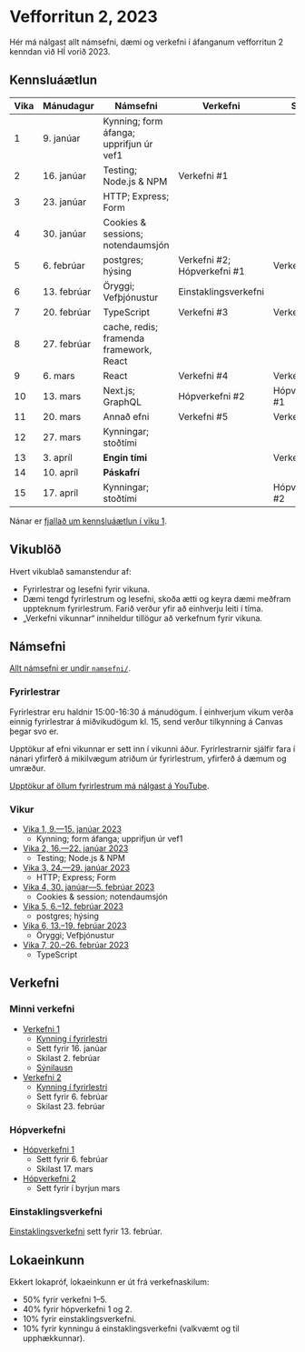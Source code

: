 # Vefforritun 2, 2023

Hér má nálgast allt námsefni, dæmi og verkefni í áfanganum vefforritun 2 kenndan við HÍ vorið 2023.

## Kennsluáætlun

| Vika | Mánudagur   | Námsefni                                | Verkefni                    | Skil           |
| ---- | ----------- | --------------------------------------- | --------------------------- | -------------- |
| 1    | 9. janúar   | Kynning; form áfanga; upprifjun úr vef1 |                             |                |
| 2    | 16. janúar  | Testing; Node.js & NPM                  | Verkefni #1                 |                |
| 3    | 23. janúar  | HTTP; Express; Form                     |                             |                |
| 4    | 30. janúar  | Cookies & sessions; notendaumsjón       |                             |                |
| 5    | 6. febrúar  | postgres; hýsing                        | Verkefni #2; Hópverkefni #1 | Verkefni #1    |
| 6    | 13. febrúar | Öryggi; Vefþjónustur                    | Einstaklingsverkefni        |                |
| 7    | 20. febrúar | TypeScript                              | Verkefni #3                 | Verkefni #2    |
| 8    | 27. febrúar | cache, redis; framenda framework, React |                             |                |
| 9    | 6. mars     | React                                   | Verkefni #4                 | Verkefni #3    |
| 10   | 13. mars    | Next.js; GraphQL                        | Hópverkefni #2              | Hópverkefni #1 |
| 11   | 20. mars    | Annað efni                              | Verkefni #5                 | Verkefni #4    |
| 12   | 27. mars    | Kynningar; stoðtími                     |                             |                |
| 13   | 3. apríl    | **Engin tími**                          |                             | Verkefni #5    |
| 14   | 10. apríl   | **Páskafrí**                            |                             |                |
| 15   | 17. apríl   | Kynningar; stoðtími                     |                             | Hópverkefni #2 |

Nánar er [fjallað um kennsluáætlun í viku 1](vikur/vika-01.md).

## Vikublöð

Hvert vikublað samanstendur af:

- Fyrirlestrar og lesefni fyrir vikuna.
- Dæmi tengd fyrirlestrum og lesefni, skoða ætti og keyra dæmi meðfram uppteknum fyrirlestrum. Farið verður yfir að einhverju leiti í tíma.
- „Verkefni vikunnar“ inniheldur tillögur að verkefnum fyrir vikuna.

## Námsefni

[Allt námsefni er undir `namsefni/`](/namsefni).

### Fyrirlestrar

Fyrirlestrar eru haldnir 15:00-16:30 á mánudögum. Í einhverjum vikum verða einnig fyrirlestrar á miðvikudögum kl. 15, send verður tilkynning á Canvas þegar svo er.

Upptökur af efni vikunnar er sett inn í vikunni áður. Fyrirlestrarnir sjálfir fara í nánari yfirferð á mikilvægum atriðum úr fyrirlestrum, yfirferð á dæmum og umræður.

[Upptökur af öllum fyrirlestrum má nálgast á YouTube](https://www.youtube.com/playlist?list=PLRj-ccg8iozwBXaSNawCRcSNO7hZDb7Di).

### Vikur

- [Vika 1, 9.—15. janúar 2023](vikur/vika-01.md)
  - Kynning; form áfanga; upprifjun úr vef1
- [Vika 2, 16.—22. janúar 2023](vikur/vika-02.md)
  - Testing; Node.js & NPM
- [Vika 3, 24.—29. janúar 2023](vikur/vika-03.md)
  - HTTP; Express; Form
- [Vika 4, 30. janúar—5. febrúar 2023](vikur/vika-04.md)
  - Cookies & session; notendaumsjón
- [Vika 5, 6.–12. febrúar 2023](vikur/vika-05.md)
  - postgres; hýsing
- [Vika 6, 13.–19. febrúar 2023](vikur/vika-06.md)
  - Öryggi; Vefþjónustur
- [Vika 7, 20.–26. febrúar 2023](vikur/vika-07.md)
  - TypeScript

## Verkefni

### Minni verkefni

- [Verkefni 1](https://github.com/vefforritun/vef2-2023-v1)
  - [Kynning í fyrirlestri](https://youtu.be/Mjrug2-LGfk)
  - Sett fyrir 16. janúar
  - Skilast 2. febrúar
  - [Sýnilausn](https://github.com/vefforritun/vef2-2023-v1-synilausn)
- [Verkefni 2](https://github.com/vefforritun/vef2-2023-v2)
  - [Kynning í fyrirlestri](https://youtu.be/p0z71I1qOCg)
  - Sett fyrir 6. febrúar
  - Skilast 23. febrúar

### Hópverkefni

- [Hópverkefni 1](https://github.com/vefforritun/vef2-2023-h1)
  - Sett fyrir 6. febrúar
  - Skilast 17. mars
- [Hópverkefni 2](https://github.com/vefforritun/vef2-2023-h2)
  - Sett fyrir í byrjun mars

### Einstaklingsverkefni

[Einstaklingsverkefni](https://github.com/vefforritun/vef2-2023-einstaklings) sett fyrir 13. febrúar.

## Lokaeinkunn

Ekkert lokapróf, lokaeinkunn er út frá verkefnaskilum:

- 50% fyrir verkefni 1–5.
- 40% fyrir hópverkefni 1 og 2.
- 10% fyrir einstaklingsverkefni.
- 10% fyrir kynningu á einstaklingsverkefni (valkvæmt og til upphækkunnar).
